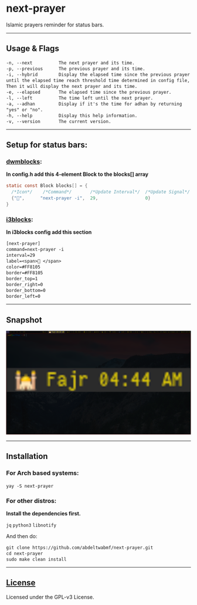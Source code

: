# next-prayer

Islamic prayers reminder for status bars.

---

## Usage & Flags

```
-n, --next     		The next prayer and its time.
-p, --previous 		The previous prayer and its time.
-i, --hybrid  		Display the elapsed time since the previous prayer until the elapsed time reach threshold time determined in config file, Then it will display the next prayer and its time.
-e, --elapsed  		The elapsed time since the previous prayer.
-l, --left    		The time left until the next prayer.
-a, --adhan   		Display if it's the time for adhan by returning "yes" or "no".
-h, --help    		Display this help information.
-v, --version  		The current version.
```

---

## Setup for status bars:

### [dwmblocks](https://github.com/torrinfail/dwmblocks):

**In config.h add this 4-element Block to the blocks[] array**

``` c
static const Block blocks[] = {
  /*Icon*/    /*Command*/       /*Update Interval*/  /*Update Signal*/
  {"🕌",      "next-prayer -i",  29,                  0}
}
```

### [i3blocks](https://github.com/vivien/i3blocks):

**In i3blocks config add this section**

```code
[next-prayer]
command=next-prayer -i
interval=29
label=<span>🕌 </span>
color=#FF8105
border=#FF8105
border_top=1
border_right=0
border_bottom=0
border_left=0
```

---

## Snapshot

![np](next-prayer.png)

---

## Installation

### For Arch based systems:

```
yay -S next-prayer
```

### For other distros:

**Install the dependencies first.**

`jq` `python3` `libnotify`

And then do:

``` code
git clone https://github.com/abdeltwabmf/next-prayer.git
cd next-prayer
sudo make clean install
```

---

## [License](LICENSE)

Licensed under the GPL-v3 License.
